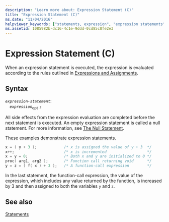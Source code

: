 ```yaml
---
description: "Learn more about: Expression Statement (C)"
title: "Expression Statement (C)"
ms.date: "11/04/2016"
helpviewer_keywords: ["statements, expression", "expression statements"]
ms.assetid: 1085982b-dc16-4c1e-9ddd-0cd85c8fe2e3
---
```

# Expression Statement (C)

When an expression statement is executed, the expression is evaluated according to the rules outlined in [Expressions and Assignments](../c-language/expressions-and-assignments.md).

## Syntax

*`expression-statement`*:\
&emsp;*`expression`*<sub>opt</sub> **`;`**

All side effects from the expression evaluation are completed before the next statement is executed. An empty expression statement is called a null statement. For more information, see [The Null Statement](../c-language/null-statement-c.md).

These examples demonstrate expression statements.

```C
x = ( y + 3 );            /* x is assigned the value of y + 3  */
x++;                      /* x is incremented                  */
x = y = 0;                /* Both x and y are initialized to 0 */
proc( arg1, arg2 );       /* Function call returning void      */
y = z = ( f( x ) + 3 );   /* A function-call expression        */
```

In the last statement, the function-call expression, the value of the expression, which includes any value returned by the function, is increased by 3 and then assigned to both the variables `y` and `z`.

## See also

[Statements](../c-language/statements-c.md)
